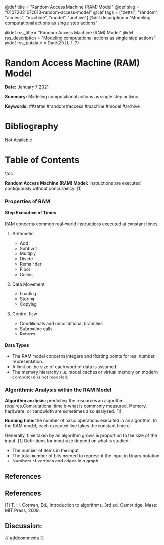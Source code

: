 @def title = "Random Access Machine (RAM) Model"
@def slug = "01072021072613-random-access-model"
@def tags = ["zettel", "random", "access", "machine", "model", "archive"]
@def description = "Modeling computational actions as single step actions"

@def rss_title = "Random Access Machine (RAM) Model"
@def rss_description = "Modeling computational actions as single step actions"
@def rss_pubdate = Date(2021, 1, 7)


Random Access Machine (RAM) Model
=========

**Date:** January 7 2021

**Summary:** Modeling computational actions as single step actions

**Keywords:** ##zettel #random #access #machine #model #archive

Bibliography
==========

Not Available

Table of Contents
=========

\toc

**Random Access Machine (RAM) Model:** instructions are executed contiguously without concurrency. [1]

### Properties of RAM

#### Step Execution of Times

RAM concerns common real-world instructions executed at constant times: 

1. Arithmetic:

      * Add
      * Subtract
      * Multiply
      * Divide
      * Remainder
      * Floor
      * Ceiling
2. Data Movement

      * Loading
      * Storing
      * Copying
3. Control flow 

      * Conditionals and unconditional branches
      * Subroutine calls
      * Returns

#### Data Types

  * The RAM model concerns integers and floating points for real number representation.
  * A limit on the size of each word of data is assumed.
  * The memory hierarchy (i.e. model caches or virtual memory on modern computers) is not modeled.

### Algorithmic Analysis within the RAM Model

**Algorithm analysis:** predicting the resources an algorithm requires.Computational time is what is commonly measured. Memory, hardware, or bandwidth are sometimes also analyzed. [1]

**Running time:** the number of basic operations executed in an algorithm. In the RAM model, each executed line takes the constant time ci.

Generally, time taken by an algorithm grows in proportion to the size of the input. [1] Definitions for input size depend on what is studied:

  * The number of items in the input
  * The total number of bits needed to represent the input in binary notation
  * Numbers of vertices and edges in a graph

## References

## References

[1] T. H. Cormen, Ed., Introduction to algorithms, 3rd ed. Cambridge, Mass: MIT Press, 2009.
## Discussion: 

{{ addcomments }}

